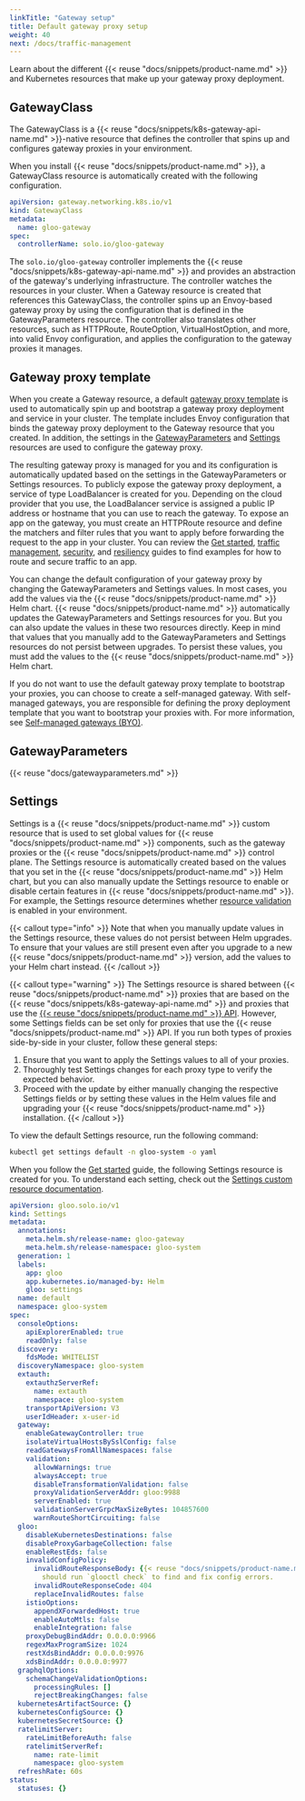 ```yaml
---
linkTitle: "Gateway setup"
title: Default gateway proxy setup
weight: 40
next: /docs/traffic-management
---
```


Learn about the different {{< reuse "docs/snippets/product-name.md" >}} and Kubernetes resources that make up your gateway proxy deployment.

## GatewayClass

The GatewayClass is a {{< reuse "docs/snippets/k8s-gateway-api-name.md" >}}-native resource that defines the controller that spins up and configures gateway proxies in your environment. 

When you install {{< reuse "docs/snippets/product-name.md" >}}, a GatewayClass resource is automatically created with the following configuration. 

```yaml
apiVersion: gateway.networking.k8s.io/v1
kind: GatewayClass
metadata:
  name: gloo-gateway
spec:
  controllerName: solo.io/gloo-gateway
```

The `solo.io/gloo-gateway` controller implements the {{< reuse "docs/snippets/k8s-gateway-api-name.md" >}} and provides an abstraction of the gateway's underlying infrastructure. The controller watches the resources in your cluster. When a Gateway resource is created that references this GatewayClass, the controller spins up an Envoy-based gateway proxy by using the configuration that is defined in the GatewayParameters resource. The controller also translates other resources, such as HTTPRoute, RouteOption, VirtualHostOption, and more, into valid Envoy configuration, and applies the configuration to the gateway proxies it manages. 

## Gateway proxy template

When you create a Gateway resource, a default [gateway proxy template](https://github.com/solo-io/gloo/blob/main/projects/gateway2/helm/gloo-gateway/templates/gateway/proxy-deployment.yaml) is used to automatically spin up and bootstrap a gateway proxy deployment and service in your cluster. The template includes Envoy configuration that binds the gateway proxy deployment to the Gateway resource that you created. In addition, the settings in the [GatewayParameters](#gatewayparameters) and [Settings](#settings) resources are used to configure the gateway proxy. 

The resulting gateway proxy is managed for you and its configuration is automatically updated based on the settings in the GatewayParameters or Settings resources. To publicly expose the gateway proxy deployment, a service of type LoadBalancer is created for you. Depending on the cloud provider that you use, the LoadBalancer service is assigned a public IP address or hostname that you can use to reach the gateway. To expose an app on the gateway, you must create an HTTPRoute resource and define the matchers and filter rules that you want to apply before forwarding the request to the app in your cluster. You can review the [Get started](/quickstart/), [traffic management](/traffic-management/), [security](/security/), and [resiliency](/resiliency/) guides to find examples for how to route and secure traffic to an app. 

You can change the default configuration of your gateway proxy by changing the GatewayParameters and Settings values. In most cases, you add the values via the {{< reuse "docs/snippets/product-name.md" >}} Helm chart. {{< reuse "docs/snippets/product-name.md" >}} automatically updates the GatewayParameters and Settings resources for you. But you can also update the values in these two resources directly. Keep in mind that values that you manually add to the GatewayParameters and Settings resources do not persist between upgrades. To persist these values, you must add the values to the {{< reuse "docs/snippets/product-name.md" >}} Helm chart.

If you do not want to use the default gateway proxy template to bootstrap your proxies, you can choose to create a self-managed gateway. With self-managed gateways, you are responsible for defining the proxy deployment template that you want to bootstrap your proxies with. For more information, see [Self-managed gateways (BYO)](/setup/customize/selfmanaged/).

## GatewayParameters 

{{< reuse "docs/gatewayparameters.md" >}}


## Settings

Settings is a {{< reuse "docs/snippets/product-name.md" >}} custom resource that is used to set global values for {{< reuse "docs/snippets/product-name.md" >}} components, such as the gateway proxies or the {{< reuse "docs/snippets/product-name.md" >}} control plane. The Settings resource is automatically created based on the values that you set in the {{< reuse "docs/snippets/product-name.md" >}} Helm chart, but you can also manually update the Settings resource to enable or disable certain features in {{< reuse "docs/snippets/product-name.md" >}}. For example, the Settings resource determines whether [resource validation](/about/resource-validation/) is enabled in your environment. 

{{< callout type="info" >}}
Note that when you manually update values in the Settings resource, these values do not persist between Helm upgrades. To ensure that your values are still present even after you upgrade to a new {{< reuse "docs/snippets/product-name.md" >}} version, add the values to your Helm chart instead.
{{< /callout >}}

{{< callout type="warning" >}}
The Settings resource is shared between {{< reuse "docs/snippets/product-name.md" >}} proxies that are based on the {{< reuse "docs/snippets/k8s-gateway-api-name.md" >}} and proxies that use the [{{< reuse "docs/snippets/product-name.md" >}} API](https://docs.solo.io/gloo-edge). However, some Settings fields can be set only for proxies that use the {{< reuse "docs/snippets/product-name.md" >}} API. If you run both types of proxies side-by-side in your cluster, follow these general steps: 
1. Ensure that you want to apply the Settings values to all of your proxies. 
2. Thoroughly test Settings changes for each proxy type to verify the expected behavior. 
3. Proceed with the update by either manually changing the respective Settings fields or by setting these values in the Helm values file and upgrading your {{< reuse "docs/snippets/product-name.md" >}} installation. 
{{< /callout >}}

To view the default Settings resource, run the following command:
```sh
kubectl get settings default -n gloo-system -o yaml
```

When you follow the [Get started](/quickstart/) guide, the following Settings resource is created for you. To understand each setting, check out the [Settings custom resource documentation](https://docs.solo.io/gloo-edge/latest/reference/api/github.com/solo-io/gloo/projects/gloo/api/v1/settings.proto.sk/). 
```yaml
apiVersion: gloo.solo.io/v1
kind: Settings
metadata:
  annotations:
    meta.helm.sh/release-name: gloo-gateway
    meta.helm.sh/release-namespace: gloo-system
  generation: 1
  labels:
    app: gloo
    app.kubernetes.io/managed-by: Helm
    gloo: settings
  name: default
  namespace: gloo-system
spec:
  consoleOptions:
    apiExplorerEnabled: true
    readOnly: false
  discovery:
    fdsMode: WHITELIST
  discoveryNamespace: gloo-system
  extauth:
    extauthzServerRef:
      name: extauth
      namespace: gloo-system
    transportApiVersion: V3
    userIdHeader: x-user-id
  gateway:
    enableGatewayController: true
    isolateVirtualHostsBySslConfig: false
    readGatewaysFromAllNamespaces: false
    validation:
      allowWarnings: true
      alwaysAccept: true
      disableTransformationValidation: false
      proxyValidationServerAddr: gloo:9988
      serverEnabled: true
      validationServerGrpcMaxSizeBytes: 104857600
      warnRouteShortCircuiting: false
  gloo:
    disableKubernetesDestinations: false
    disableProxyGarbageCollection: false
    enableRestEds: false
    invalidConfigPolicy:
      invalidRouteResponseBody: {{< reuse "docs/snippets/product-name.md" >}} has invalid configuration. Administrators
        should run `glooctl check` to find and fix config errors.
      invalidRouteResponseCode: 404
      replaceInvalidRoutes: false
    istioOptions:
      appendXForwardedHost: true
      enableAutoMtls: false
      enableIntegration: false
    proxyDebugBindAddr: 0.0.0.0:9966
    regexMaxProgramSize: 1024
    restXdsBindAddr: 0.0.0.0:9976
    xdsBindAddr: 0.0.0.0:9977
  graphqlOptions:
    schemaChangeValidationOptions:
      processingRules: []
      rejectBreakingChanges: false
  kubernetesArtifactSource: {}
  kubernetesConfigSource: {}
  kubernetesSecretSource: {}
  ratelimitServer:
    rateLimitBeforeAuth: false
    ratelimitServerRef:
      name: rate-limit
      namespace: gloo-system
  refreshRate: 60s
status:
  statuses: {}
```

